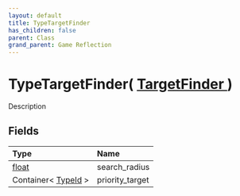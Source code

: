 ```yaml
---
layout: default
title: TypeTargetFinder
has_children: false
parent: Class
grand_parent: Game Reflection
---
```

# TypeTargetFinder( [ TargetFinder ](/riftbreaker-wiki/docs/game-reflection/classes/target_finder/) )
Description 

## Fields

| Type | Name |
|:----------|:--------------|
| [float](/riftbreaker-wiki/docs/game-reflection/components/float/) | search_radius |
| Container< [TypeId](/riftbreaker-wiki/docs/game-reflection/enums/type_id/) > | priority_target |

